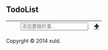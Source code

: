 <article id="todolist">

# TodoList

<div class="itemlist">

|  |  | <input placeholder="添加要做的事..." onkeyup="TodoList.onNewItemKeyUp(event);"> | [✚](javascript:TodoList.onAddNewItemClick();) |
| --- | --- | --- | --- |

<script id="contentTpl" type="text/template">{for item in $data.list} {if $data.filter == null || $data.filter == item.done } <tr class="{if item.done}done{end}"> <th class="item-toggle"><input type="checkbox" class="checkbox" onclick="TodoList.model.toggleDone({$key}, this.checked)" {if item.done} checked="checked" {end}></th> <td class="item-spacing"></td> <td class="item-label">{item.text}</td> <td class="item-action"><a href="javascript:TodoList.model.removeAt({$key});">✖</a></td> </tr> {end} {end}</script>

<div class="toolbar"><script id="toolbarTpl" type="text/template">{function getStateCount(done)} {var sum = 0;} {for(var i = 0; i < $data.list.length;i++)} {if($data.list[i].done == done)} {sum++;} {end} {end} {return sum;} {end} <div class="toolbar-shadow"></div> <div class="states"> <input type="checkbox" class="checkbox" {if $data.list.length && getStateCount(false)==0}checked="checked" {end} onclick="TodoList.model.toggleAllDone(this.checked)"><span>{getStateCount(false)}/{$data.list.length}</span> </div> <span class="filter"> <a href="javascript:TodoList.setFilter(null)" class="{if $data.filter==null}filter-actived{end}">全部</a> <a href="javascript:TodoList.setFilter(false)" class="{if $data.filter==false}filter-actived{end}">计划中</a> <a href="javascript:TodoList.setFilter(true)" class="{if $data.filter==true}filter-actived{end}">已完成</a> </span> <button class="clearCompleted" onclick="TodoList.model.clearDone()">清除已完成项 ({getStateCount(true)})</button></script></div>

<footer class="footer">Copyrght © 2014 xuld.</footer>

</div>

</article>